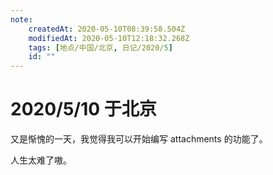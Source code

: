 ```yaml
---
note:
    createdAt: 2020-05-10T08:39:58.504Z
    modifiedAt: 2020-05-10T12:18:32.268Z
    tags: [地点/中国/北京, 日记/2020/5]
    id: ""
---
```

# 2020/5/10 于北京

又是惭愧的一天，我觉得我可以开始编写 attachments 的功能了。

人生太难了嗷。